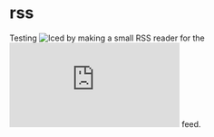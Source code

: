 # rss
Testing ![Iced](https://iced.rs/) by making a small RSS reader for the ![BMG](https://www.bundesgesundheitsministerium.de/index.html) feed.
